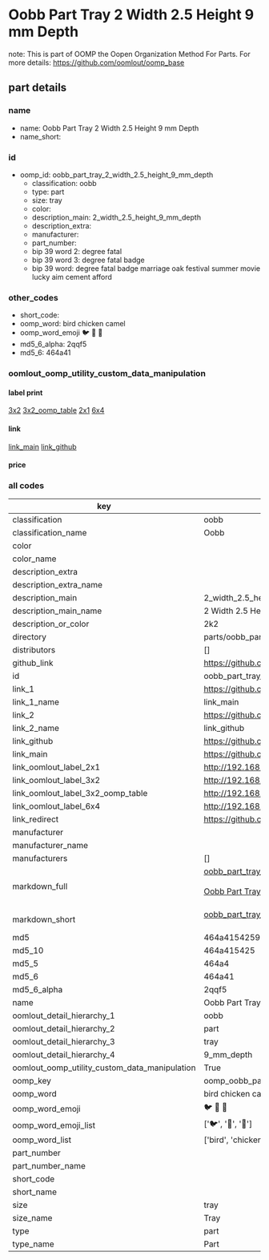 # Oobb Part Tray 2 Width 2.5 Height 9 mm Depth  

note: This is part of OOMP the Oopen Organization Method For Parts. For more details: https://github.com/oomlout/oomp_base

##  part details
  







### name
* name: Oobb Part Tray 2 Width 2.5 Height 9 mm Depth
* name_short: 
### id
* oomp_id: oobb_part_tray_2_width_2.5_height_9_mm_depth
  * classification: oobb
  * type: part
  * size: tray
  * color: 
  * description_main: 2_width_2.5_height_9_mm_depth
  * description_extra: 
  * manufacturer: 
  * part_number: 
  * bip 39 word 2: degree fatal
  * bip 39 word 3: degree fatal badge
  * bip 39 word: degree fatal badge marriage oak festival summer movie lucky aim cement afford

### other_codes
* short_code: 
* oomp_word: bird chicken camel
* oomp_word_emoji :bird: :chicken: :camel:
* md5_6_alpha: 2qqf5
* md5_6: 464a41






### oomlout_oomp_utility_custom_data_manipulation
#### label print
[3x2](http://192.168.1.245:1112/?label=oomp%202qqf5)
[3x2_oomp_table](http://192.168.1.108:1112/?label=oomp%202qqf5)
[2x1](http://192.168.1.242:1112/?label=oomp%202qqf5)
[6x4](http://192.168.1.55:1112/?label=oomp%202qqf5)    

#### link

[link_main](https://github.com/oomlout/oomlout_oomp_version_1_messy/tree/main/parts/oobb_part_tray_2_width_2.5_height_9_mm_depth) [link_github](https://github.com/oomlout/oomlout_oomp_version_1_messy/tree/main/parts/oobb_part_tray_2_width_2.5_height_9_mm_depth)                             

#### price







### all codes 
| key | value |  
| --- | --- |  
| classification | oobb |  
| classification_name | Oobb |  
| color |  |  
| color_name |  |  
| description_extra |  |  
| description_extra_name |  |  
| description_main | 2_width_2.5_height_9_mm_depth |  
| description_main_name | 2 Width 2.5 Height 9 mm Depth |  
| description_or_color | 2k2 |  
| directory | parts/oobb_part_tray_2_width_2.5_height_9_mm_depth |  
| distributors | [] |  
| github_link | https://github.com/oomlout/oomlout_oomp_part_src/tree/main/parts/oobb_part_tray_2_width_2.5_height_9_mm_depth |  
| id | oobb_part_tray_2_width_2.5_height_9_mm_depth |  
| link_1 | https://github.com/oomlout/oomlout_oomp_version_1_messy/tree/main/parts/oobb_part_tray_2_width_2.5_height_9_mm_depth |  
| link_1_name | link_main |  
| link_2 | https://github.com/oomlout/oomlout_oomp_version_1_messy/tree/main/parts/oobb_part_tray_2_width_2.5_height_9_mm_depth |  
| link_2_name | link_github |  
| link_github | https://github.com/oomlout/oomlout_oomp_version_1_messy/tree/main/parts/oobb_part_tray_2_width_2.5_height_9_mm_depth |  
| link_main | https://github.com/oomlout/oomlout_oomp_version_1_messy/tree/main/parts/oobb_part_tray_2_width_2.5_height_9_mm_depth |  
| link_oomlout_label_2x1 | http://192.168.1.242:1112/?label=oomp%202qqf5 |  
| link_oomlout_label_3x2 | http://192.168.1.245:1112/?label=oomp%202qqf5 |  
| link_oomlout_label_3x2_oomp_table | http://192.168.1.108:1112/?label=oomp%202qqf5 |  
| link_oomlout_label_6x4 | http://192.168.1.55:1112/?label=oomp%202qqf5 |  
| link_redirect | https://github.com/oomlout/oomlout_oomp_version_1_messy/tree/main/parts/oobb_part_tray_2_width_2.5_height_9_mm_depth |  
| manufacturer |  |  
| manufacturer_name |  |  
| manufacturers | [] |  
| markdown_full | [oobb_part_tray_2_width_2.5_height_9_mm_depth](none)<br>[](none)<br>[Oobb Part Tray 2 Width 2.5 Height 9 Mm Depth](none)<br><br> |  
| markdown_short | [oobb_part_tray_2_width_2.5_height_9_mm_depth](none)<br><br> |  
| md5 | 464a41542590fb2554cbe88422d4e1ce |  
| md5_10 | 464a415425 |  
| md5_5 | 464a4 |  
| md5_6 | 464a41 |  
| md5_6_alpha | 2qqf5 |  
| name | Oobb Part Tray 2 Width 2.5 Height 9 mm Depth |  
| oomlout_detail_hierarchy_1 | oobb |  
| oomlout_detail_hierarchy_2 | part |  
| oomlout_detail_hierarchy_3 | tray |  
| oomlout_detail_hierarchy_4 | 9_mm_depth |  
| oomlout_oomp_utility_custom_data_manipulation | True |  
| oomp_key | oomp_oobb_part_tray_2_width_2.5_height_9_mm_depth |  
| oomp_word | bird chicken camel |  
| oomp_word_emoji | :bird: :chicken: :camel: |  
| oomp_word_emoji_list | [':bird:', ':chicken:', ':camel:'] |  
| oomp_word_list | ['bird', 'chicken', 'camel'] |  
| part_number |  |  
| part_number_name |  |  
| short_code |  |  
| short_name |  |  
| size | tray |  
| size_name | Tray |  
| type | part |  
| type_name | Part |  

